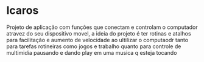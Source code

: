 # Icaros
  Projeto de aplicação com funções que conectam e controlam o computador atravez do seu dispositivo movel, a ideia do projeto é ter rotinas e atalhos para facilitação e aumento de velocidade ao ultilizar o computaodr tanto para tarefas rotineiras como jogos e trabalho quanto para controle de multimidia pausando e dando play em uma musica q esteja tocando
